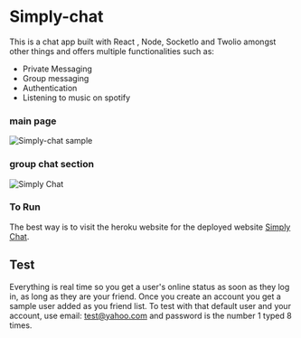# Simply-chat
This is a chat app built with  React , Node, SocketIo and Twolio amongst other things and offers multiple functionalities such as:

- Private Messaging
- Group messaging
- Authentication
- Listening to music on spotify

### main page
![Simply-chat sample](https://user-images.githubusercontent.com/33573587/72227768-ae01fb80-3576-11ea-9c45-893c6c9bf21a.png
)

### group chat section
![Simply Chat](https://user-images.githubusercontent.com/33573587/75646102-d9bc6c00-5c1e-11ea-84b3-9392e7c3543f.png)

### To Run
The best way is to visit the heroku website for the deployed website  [Simply Chat](http://www.simplychats.live/).


## Test

Everything is real time so you get a user's online status as soon as they log in, as long as  they are your friend. Once you create an account you get a sample user added as you friend list. To test with that default user and your account, use email: test@yahoo.com and password is the number 1 typed 8 times.